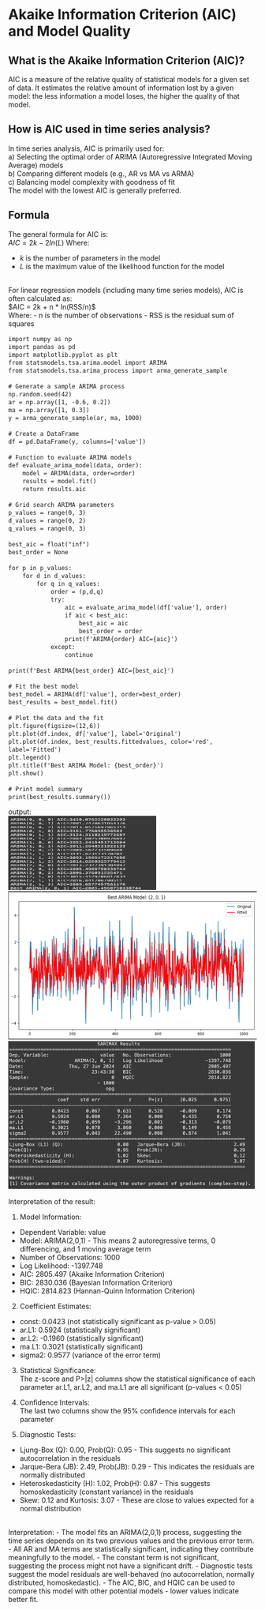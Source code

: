 # Akaike Information Criterion (AIC) and Model Quality

## What is the Akaike Information Criterion (AIC)?
AIC is a measure of the relative quality of statistical models for a given set of data. It estimates the relative amount of information lost by a given model: the less information a model loses, the higher the quality of that model. <br /> 

## How is AIC used in time series analysis?
In time series analysis, AIC is primarily used for:  <br /> 
  a) Selecting the optimal order of ARIMA (Autoregressive Integrated Moving Average) models <br /> 
  b) Comparing different models (e.g., AR vs MA vs ARMA) <br /> 
  c) Balancing model complexity with goodness of fit <br /> 
The model with the lowest AIC is generally preferred.  <br /> 

## Formula
The general formula for AIC is: <br /> 
$AIC = 2k - 2ln(L)$
Where: <br /> 
- $k$ is the number of parameters in the model
- $L$ is the maximum value of the likelihood function for the model
<br /> 
For linear regression models (including many time series models), AIC is often calculated as: <br />
$AIC = 2k + n * ln(RSS/n)$
<br />
Where:
- n is the number of observations
- RSS is the residual sum of squares
<br />

```
import numpy as np
import pandas as pd
import matplotlib.pyplot as plt
from statsmodels.tsa.arima.model import ARIMA
from statsmodels.tsa.arima_process import arma_generate_sample

# Generate a sample ARIMA process
np.random.seed(42)
ar = np.array([1, -0.6, 0.2])
ma = np.array([1, 0.3])
y = arma_generate_sample(ar, ma, 1000)

# Create a DataFrame
df = pd.DataFrame(y, columns=['value'])

# Function to evaluate ARIMA models
def evaluate_arima_model(data, order):
    model = ARIMA(data, order=order)
    results = model.fit()
    return results.aic

# Grid search ARIMA parameters
p_values = range(0, 3)
d_values = range(0, 2)
q_values = range(0, 3)

best_aic = float("inf")
best_order = None

for p in p_values:
    for d in d_values:
        for q in q_values:
            order = (p,d,q)
            try:
                aic = evaluate_arima_model(df['value'], order)
                if aic < best_aic:
                    best_aic = aic
                    best_order = order
                print(f'ARIMA{order} AIC={aic}')
            except:
                continue

print(f'Best ARIMA{best_order} AIC={best_aic}')

# Fit the best model
best_model = ARIMA(df['value'], order=best_order)
best_results = best_model.fit()

# Plot the data and the fit
plt.figure(figsize=(12,6))
plt.plot(df.index, df['value'], label='Original')
plt.plot(df.index, best_results.fittedvalues, color='red', label='Fitted')
plt.legend()
plt.title(f'Best ARIMA Model: {best_order}')
plt.show()

# Print model summary
print(best_results.summary())
```
output: <br /> 
<img src="images/aic_print.png?" width="300" height="150"/>
<img src="images/aic_results.png?" width="600" height="300"/>
<img src="images/aic_sarimax_results.png?" width="500" height="300"/>

Interpretation of the result: <br /> 
1. Model Information: <br /> 
- Dependent Variable: value
- Model: ARIMA(2,0,1) - This means 2 autoregressive terms, 0 differencing, and 1 moving average term
- Number of Observations: 1000
- Log Likelihood: -1397.748
- AIC: 2805.497 (Akaike Information Criterion)
- BIC: 2830.036 (Bayesian Information Criterion)
- HQIC: 2814.823 (Hannan-Quinn Information Criterion)

2. Coefficient Estimates: <br /> 
- const: 0.0423 (not statistically significant as p-value > 0.05)
- ar.L1: 0.5924 (statistically significant)
- ar.L2: -0.1960 (statistically significant)
- ma.L1: 0.3021 (statistically significant)
- sigma2: 0.9577 (variance of the error term)

3. Statistical Significance: <br /> 
The z-score and P>|z| columns show the statistical significance of each parameter
ar.L1, ar.L2, and ma.L1 are all significant (p-values < 0.05)

4. Confidence Intervals: <br /> 
The last two columns show the 95% confidence intervals for each parameter

6. Diagnostic Tests:
- Ljung-Box (Q): 0.00, Prob(Q): 0.95 - This suggests no significant autocorrelation in the residuals
- Jarque-Bera (JB): 2.49, Prob(JB): 0.29 - This indicates the residuals are normally distributed
- Heteroskedasticity (H): 1.02, Prob(H): 0.87 - This suggests homoskedasticity (constant variance) in the residuals
- Skew: 0.12 and Kurtosis: 3.07 - These are close to values expected for a normal distribution
<br /> 
Interpretation: 
- The model fits an ARIMA(2,0,1) process, suggesting the time series depends on its two previous values and the previous error term.
- All AR and MA terms are statistically significant, indicating they contribute meaningfully to the model.
- The constant term is not significant, suggesting the process might not have a significant drift.
- Diagnostic tests suggest the model residuals are well-behaved (no autocorrelation, normally distributed, homoskedastic).
- The AIC, BIC, and HQIC can be used to compare this model with other potential models - lower values indicate better fit.
